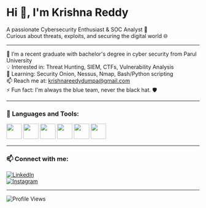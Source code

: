 # Hi 👋, I'm Krishna Reddy

A passionate Cybersecurity Enthusiast & SOC Analyst 🚨  
Curious about threats, exploits, and securing the digital world 🌐  

---

🏫 I’m a recent graduate with bachelor's degree in cyber security from Parul University  
💡 Interested in: Threat Hunting, SIEM, CTFs, Vulnerability Analysis  
🔭 Learning: Security Onion, Nessus, Nmap, Bash/Python scripting  
📫 Reach me at: krishnareedydumpa@gmail.com  
⚡ Fun fact: I'm always the blue team, never the black hat. 🛡️

---

### 🧰 Languages and Tools:
<img src="https://cdn.jsdelivr.net/gh/devicons/devicon/icons/python/python-original.svg" width="40"/>  
<img src="https://cdn.jsdelivr.net/gh/devicons/devicon/icons/bash/bash-original.svg" width="40"/>  
<img src="https://cdn.jsdelivr.net/gh/devicons/devicon/icons/linux/linux-original.svg" width="40"/>  
<img src="https://cdn.jsdelivr.net/gh/devicons/devicon/icons/docker/docker-original.svg" width="40"/>  
<img src="https://cdn.jsdelivr.net/gh/devicons/devicon/icons/mysql/mysql-original.svg" width="40"/>  
<img src="https://cdn.jsdelivr.net/gh/devicons/devicon/icons/javascript/javascript-original.svg" width="40"/>

---

### 📫 Connect with me:
[![LinkedIn](https://img.shields.io/badge/-LinkedIn-blue?logo=linkedin&style=flat)](https://www.linkedin.com/in/your-profile)  
[![Instagram](https://img.shields.io/badge/-Instagram-purple?logo=instagram&style=flat)](https://www.instagram.com/your-profile)

---

![Profile Views](https://komarev.com/ghpvc/?username=krishnareddy&color=blue)
